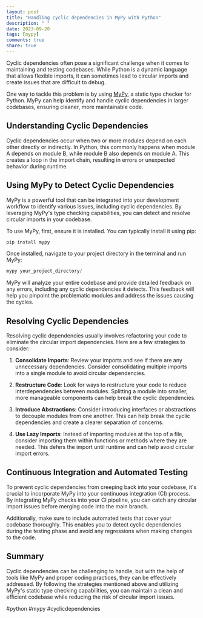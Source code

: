 ```yaml
---
layout: post
title: "Handling cyclic dependencies in MyPy with Python"
description: " "
date: 2023-09-20
tags: [mypy]
comments: true
share: true
---
```


Cyclic dependencies often pose a significant challenge when it comes to maintaining and testing codebases. While Python is a dynamic language that allows flexible imports, it can sometimes lead to circular imports and create issues that are difficult to debug.

One way to tackle this problem is by using [MyPy](https://mypy.readthedocs.io/), a static type checker for Python. MyPy can help identify and handle cyclic dependencies in larger codebases, ensuring cleaner, more maintainable code.

## Understanding Cyclic Dependencies

Cyclic dependencies occur when two or more modules depend on each other directly or indirectly. In Python, this commonly happens when module A depends on module B, while module B also depends on module A. This creates a loop in the import chain, resulting in errors or unexpected behavior during runtime.

## Using MyPy to Detect Cyclic Dependencies

MyPy is a powerful tool that can be integrated into your development workflow to identify various issues, including cyclic dependencies. By leveraging MyPy's type checking capabilities, you can detect and resolve circular imports in your codebase.

To use MyPy, first, ensure it is installed. You can typically install it using pip:

```python
pip install mypy
```

Once installed, navigate to your project directory in the terminal and run MyPy:

```python
mypy your_project_directory/
```

MyPy will analyze your entire codebase and provide detailed feedback on any errors, including any cyclic dependencies it detects. This feedback will help you pinpoint the problematic modules and address the issues causing the cycles.

## Resolving Cyclic Dependencies

Resolving cyclic dependencies usually involves refactoring your code to eliminate the circular import dependencies. Here are a few strategies to consider:

1. **Consolidate Imports**: Review your imports and see if there are any unnecessary dependencies. Consider consolidating multiple imports into a single module to avoid circular dependencies.

2. **Restructure Code**: Look for ways to restructure your code to reduce interdependencies between modules. Splitting a module into smaller, more manageable components can help break the cyclic dependencies.

3. **Introduce Abstractions**: Consider introducing interfaces or abstractions to decouple modules from one another. This can help break the cyclic dependencies and create a clearer separation of concerns.

4. **Use Lazy Imports**: Instead of importing modules at the top of a file, consider importing them within functions or methods where they are needed. This defers the import until runtime and can help avoid circular import errors.

## Continuous Integration and Automated Testing

To prevent cyclic dependencies from creeping back into your codebase, it's crucial to incorporate MyPy into your continuous integration (CI) process. By integrating MyPy checks into your CI pipeline, you can catch any circular import issues before merging code into the main branch.

Additionally, make sure to include automated tests that cover your codebase thoroughly. This enables you to detect cyclic dependencies during the testing phase and avoid any regressions when making changes to the code.

## Summary

Cyclic dependencies can be challenging to handle, but with the help of tools like MyPy and proper coding practices, they can be effectively addressed. By following the strategies mentioned above and utilizing MyPy's static type checking capabilities, you can maintain a clean and efficient codebase while reducing the risk of circular import issues.

#python #mypy #cyclicdependencies